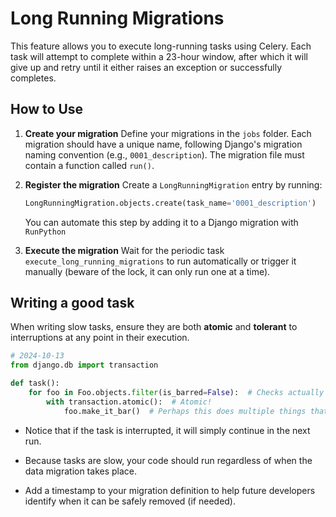 # Long Running Migrations

This feature allows you to execute long-running tasks using Celery. Each task will attempt to complete within a 23-hour window, after which it will give up and retry until it either raises an exception or successfully completes.

## How to Use

1. **Create your migration**
   Define your migrations in the `jobs` folder. Each migration should have a unique name, following Django's migration naming convention (e.g., `0001_description`). The migration file must contain a function called `run()`.

2. **Register the migration**
   Create a `LongRunningMigration` entry by running:

   ```python
   LongRunningMigration.objects.create(task_name='0001_description')
   ```

   You can automate this step by adding it to a Django migration with `RunPython`


3. **Execute the migration**
    Wait for the periodic task `execute_long_running_migrations` to run automatically or trigger it manually (beware of the lock, it can only run one at a time).


## Writing a good task

When writing slow tasks, ensure they are both **atomic** and **tolerant** to interruptions at any point in their execution.

```python
# 2024-10-13
from django.db import transaction

def task():
    for foo in Foo.objects.filter(is_barred=False):  # Checks actually needs to run still
        with transaction.atomic():  # Atomic!
            foo.make_it_bar()  # Perhaps this does multiple things that could succeed or fail
```

* Notice that if the task is interrupted, it will simply continue in the next run.

* Because tasks are slow, your code should run regardless of when the data migration takes place.

* Add a timestamp to your migration definition to help future developers identify when it can be safely removed (if needed).
